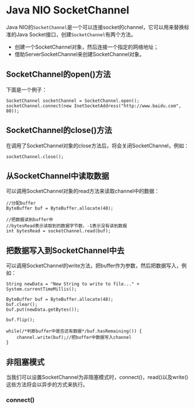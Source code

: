 # Java NIO SocketChannel

Java NIO的`SocketChannel`是一个可以连接socket的channel，它可以用来替换标准的Java Socket接口，创建`SocketChannel`有两个方法。

* 创建一个SocketChannel对象，然后连接一个指定的网络地址；
* 借助ServerSocketChannel来创建SocketChannel对象。

## SocketChannel的open\(\)方法

下面是一个例子：

```
SocketChannel socketChannel = SocketChannel.open();
socketChannel.connect(new InetSocketAddress("http://www.baidu.com", 80));
```

## SocketChannel的close\(\)方法

在调用了SocketChannel对象的close方法后，将会关闭SocketChannel，例如：

```
socketChannel.close();
```

## 从SocketChannel中读取数据

可以调用SocketChannel对象的read方法来读取channel中的数据：

```
//分配buffer
ByteBuffer buf = ByteBuffer.allocate(48);

//把数据读到buffer中
//bytesRead表示读取到的数据字节数，-1表示没有读到数据
int bytesRead = socketChannel.read(buf);
```

## 把数据写入到SocketChannel中去

可以调用SocketChannel的write方法，把buffer作为参数，然后把数据写入，例如：

```
String newData = "New String to write to file..." + System.currentTimeMillis();

ByteBuffer buf = ByteBuffer.allocate(48);
buf.clear();
buf.put(newData.getBytes());

buf.flip();

while(/*判断buffer中是否还有数据*/buf.hasRemaining()) {
    channel.write(buf);//把buffer中数据写入channel
}
```

## 非阻塞模式

当我们可以设置SocketChannel为非阻塞模式时，connect\(\)，read\(\)以及write\(\)这些方法将会以异步的方式来执行。

### connect\(\)











